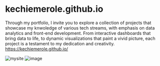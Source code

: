 # kechiemerole.github.io
Through my portfolio, I invite you to explore a collection of projects that showcase my knwoledge of various tech streams, with emphasis on data analytics and front-end development. From interactive dashboards that bring data to life, to dynamic visualizations that paint a vivid picture, each project is a testament to my dedication and creativity. https://kechiemerole.github.io/



![mysite](https://github.com/kechiemerole/My-portfolio/assets/97633203/84e07172-dd8b-4699-a568-8a5b291b0c80)
![image](https://github.com/kechiemerole/kechiemerole.github.io/assets/97633203/8c94aa95-592d-40fd-bb35-7bf950e837da)
